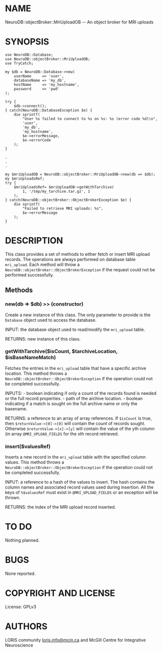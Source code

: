 # NAME

NeuroDB::objectBroker::MriUploadOB -- An object broker for MRI uploads

# SYNOPSIS

    use NeuroDB::Database;
    use NeuroDB::objectBroker::MriUploadOB;
    use TryCatch;

    my $db = NeuroDB::Database->new(
        userName     => 'user',
        databaseName => 'my_db',
        hostName     => 'my_hostname',
        password     => 'pwd'
    );

    try {
        $db->connect();
    } catch(NeuroDB::DatabaseException $e) {
        die sprintf(
            "User %s failed to connect to %s on %s: %s (error code %d)\n",
            'user',
            'my_db',
            'my_hostname',
            $e->errorMessage,
            $e->errorCode
        );
    }

    .
    .
    .

    my $mriUploadOB = NeuroDB::objectBroker::MriUploadOB->new(db => $db);
    my $mriUploadsRef;
    try {
        $mriUploadsRef= $mriUploadOB->getWithTarchive(
            1, '/tmp/my_tarchive.tar.gz', 1
        );
    } catch(NeuroDB::objectBroker::ObjectBrokerException $e) {
        die sprintf(
            "Failed to retrieve MRI uploads: %s",
            $e->errorMessage
        );
    }

# DESCRIPTION

This class provides a set of methods to either fetch or insert MRI upload
records. The operations are always performed on database table `mri_upload`.
Each method will throw a `NeuroDB::objectBroker::ObjectBrokerException` if 
the request could not be performed successfully.

## Methods

### new(db => $db) >> (constructor)

Create a new instance of this class. The only parameter to provide is the
`Database` object used to access the database.

INPUT: the database object used to read/modify the `mri_upload` table.

RETURNS: new instance of this class.

### getWithTarchive($isCount, $tarchiveLocation, $isBaseNameMatch)

Fetches the entries in the `mri_upload` table that have a specific archive
location. This method throws a `NeuroDB::objectBroker::ObjectBrokerException`
if the operation could not be completed successfully.

INPUTS:
    - boolean indicating if only a count of the records found is needed
      or the full record properties.
    - path of the archive location.
    - boolean indicating if a match is sought on the full archive name
      or only the basename.

RETURNS: a reference to an array of array references. If `$isCount` is true, then
         `$returnValue->[0]->[0]` will contain the count of records sought. Otherwise
         `$returnValue->[x]->[y]` will contain the value of the yth column (in array
         `@MRI_UPLOAD_FIELDS` for the xth record retrieved.

### insert($valuesRef)

Inserts a new record in the `mri_upload` table with the specified column values.
This method throws a `NeuroDB::objectBroker::ObjectBrokerException` if the operation
could not be completed successfully.

INPUT: a reference to a hash of the values to insert. The hash contains the column
       names and associated record values used during insertion. All the keys of
       `%$valuesRef` must exist in `@MRI_UPLOAD_FIELDS` or an exception will be thrown.

RETURNS: the index of the MRI upload record inserted.

# TO DO

Nothing planned.

# BUGS

None reported.

# COPYRIGHT AND LICENSE

License: GPLv3

# AUTHORS

LORIS community <loris.info@mcin.ca> and McGill Centre for Integrative
Neuroscience
